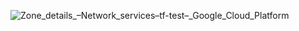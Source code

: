 ![Zone_details_–_Network_services_–_tf-test_–_Google_Cloud_Platform](https://user-images.githubusercontent.com/25602820/89972264-95ca9a00-dc87-11ea-8d10-fa42d64f68de.jpg)
